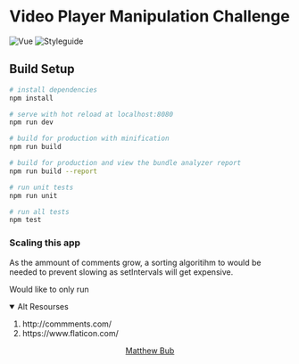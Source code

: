 # Video Player Manipulation Challenge

![Vue](https://img.shields.io/badge/Framework-Vue-blue)
![Styleguide](https://img.shields.io/badge/Styleguide-Airbnb-blue)
<!-- ![Firebase Hosting](https://img.shields.io/badge/Hosting-Firebase_Hosting-blue) -->


## Build Setup

``` bash
# install dependencies
npm install

# serve with hot reload at localhost:8080
npm run dev

# build for production with minification
npm run build

# build for production and view the bundle analyzer report
npm run build --report

# run unit tests
npm run unit

# run all tests
npm test
```

### Scaling this app
As the ammount of comments grow, a sorting algoritihm to would be needed to prevent slowing as setIntervals will get expensive. 

Would like to only run 

<details open>
  <summary>Alt Resourses</summary>
  <ol>
    <li>
      <a href-"http://commments.com/">
        http://commments.com/
      </a>
    </li>
    <li>
      <a href-"https://www.flaticon.com/">
        https://www.flaticon.com/
      </a>
    </li>
  </ol>
</details>

<p align="center">
  <a href="hi-matbub.github.io" target="_blank">
    Matthew Bub
  </a>
</p>


